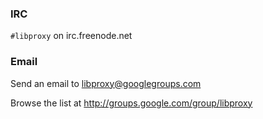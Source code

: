 ### IRC ###
`#libproxy` on irc.freenode.net

### Email ###
Send an email to [libproxy@googlegroups.com](mailto:libproxy@googlegroups.com)


Browse the list at http://groups.google.com/group/libproxy
